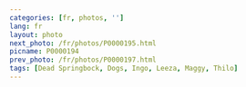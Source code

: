 ```yaml
---
categories: [fr, photos, '']
lang: fr
layout: photo
next_photo: /fr/photos/P0000195.html
picname: P0000194
prev_photo: /fr/photos/P0000197.html
tags: [Dead Springbock, Dogs, Ingo, Leeza, Maggy, Thilo]
---
```

